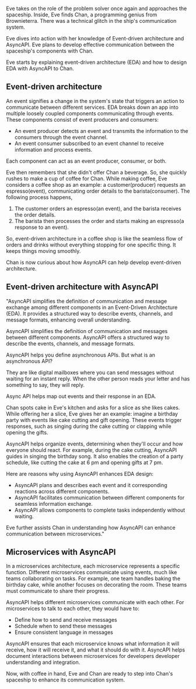 Eve takes on the role of the problem solver once again and approaches the spaceship. Inside, Eve finds Chan, a programming genius from Brownieterra. There was a technical glitch in the ship's communication system.

Eve dives into action with her knowledge of Event-driven architecture and AsyncAPI. Eve plans to develop effective communication between the spaceship's components with Chan.

Eve starts by explaining event-driven architecture (EDA) and how to design EDA with AsyncAPI to Chan.

## Event-driven architecture

An event signifies a change in the system's state that triggers an action to communicate between different services. EDA breaks down an app into multiple loosely coupled components communicating through events. These components consist of event producers and consumers:

* An event producer detects an event and transmits the information to the consumers through the event channel.
* An event consumer subscribed to an event channel to receive information and process events.

Each component can act as an event producer, consumer, or both.

Eve then remembers that she didn't offer Chan a beverage. So, she quickly rushes to make a cup of coffee for Chan. While making coffee, Eve considers a coffee shop as an example: a customer(producer) requests an espresso(event), communicating order details to the barista(consumer). The following process happens,

1. The customer orders an espresso(an event), and the barista receives the order details.
1. The barista then processes the order and starts making an espresso(a response to an event).

So, event-driven architecture in a coffee shop is like the seamless flow of orders and drinks without everything stopping for one specific thing. It keeps things moving smoothly.

Chan is now curious about how AsyncAPI can help develop event-driven architecture.

## Event-driven architecture with AsyncAPI

"AsyncAPI simplifies the definition of communication and message exchange among different components in an Event-Driven Architecture (EDA). It provides a structured way to describe events, channels, and message formats, enhancing overall understanding.

AsyncAPI simplifies the definition of communication and messages between different components. AsyncAPI offers a structured way to describe the events, channels, and message formats.

AsyncAPI helps you define asynchronous APIs. But what is an asynchronous API?

They are like digital mailboxes where you can send messages without waiting for an instant reply. When the other person reads your letter and has something to say, they will reply. 

Async API helps map out events and their response in an EDA.

Chan spots cake in Eve's kitchen and asks for a slice as she likes cakes. While offering her a slice, Eve gives her an example: imagine a birthday party with events like cake cutting and gift opening. These events trigger responses, such as singing during the cake cutting or clapping while opening the gifts.

AsyncAPI helps organize events, determining when they'll occur and how everyone should react. For example, during the cake cutting, AsyncAPI guides in singing the birthday song. It also enables the creation of a party schedule, like cutting the cake at 6 pm and opening gifts at 7 pm.

Here are reasons why using AsyncAPI enhances EDA design:

* AsyncAPI plans and describes each event and it corresponding reactions across different components.
* AsyncAPI facilitates communication between different components for seamless information exchange.
* AsyncAPI allows components to complete tasks independently without waiting.

Eve further assists Chan in understanding how AsyncAPI can enhance communication between microservices."

## Microservices with AsyncAPI

In a microservices architecture, each microservice represents a specific function. Different microservices communicate using events, much like teams collaborating on tasks. For example, one team handles baking the birthday cake, while another focuses on decorating the room. These teams must communicate to share their progress.

AsyncAPI helps different microservices communicate with each other. For microservices to talk to each other, they would have to:

* Define how to send and receive messages
* Schedule when to send these messages
* Ensure consistent language in messages

AsyncAPI ensures that each microservice knows what information it will receive, how it will receive it, and what it should do with it. AsyncAPI helps document interactions between microservices for developers developer understanding and integration.

Now, with coffee in hand, Eve and Chan are ready to step into Chan's spaceship to enhance its communication system.